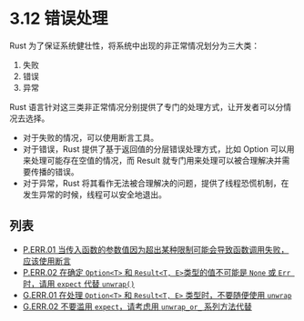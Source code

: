 # 3.12 错误处理

Rust 为了保证系统健壮性，将系统中出现的非正常情况划分为三大类：

1. 失败
2. 错误
3. 异常

Rust 语言针对这三类非正常情况分别提供了专门的处理方式，让开发者可以分情况去选择。

- 对于失败的情况，可以使用断言工具。
- 对于错误，Rust 提供了基于返回值的分层错误处理方式，比如 Option 可以用来处理可能存在空值的情况，而 Result 就专门用来处理可以被合理解决并需要传播的错误。
- 对于异常，Rust 将其看作无法被合理解决的问题，提供了线程恐慌机制，在发生异常的时候，线程可以安全地退出。

## 列表

- [P.ERR.01 当传入函数的参数值因为超出某种限制可能会导致函数调用失败，应该使用断言](./error-handle/P.ERR.01.md)
- [P.ERR.02 在确定 `Option<T>` 和 `Result<T, E>`类型的值不可能是 `None` 或 `Err `时，请用 `expect` 代替 `unwrap()`](./error-handle/P.ERR.03.md)
- [G.ERR.01 在处理 `Option<T>` 和 `Result<T, E>` 类型时，不要随便使用 `unwrap`](./error-handle/G.ERR.01.md)
- [G.ERR.02 不要滥用 `expect`，请考虑用 `unwrap_or_` 系列方法代替](./error-handle/G.ERR.02.md)